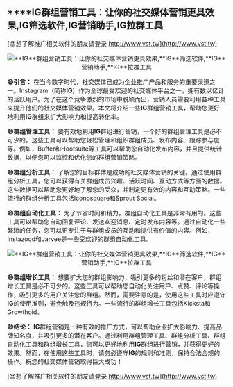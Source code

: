 ## ****IG**群组营销工具：让你的社交媒体营销更具效果,**IG**筛选软件,**IG**营销助手,**IG**拉群工具**

[😍想了解推广相关软件的朋友请登录 http://www.vst.tw](http://www.vst.tw)

 <center><img src="https://vst.tw/MP4/tuiguang/png/3.png" alt="**IG**群组营销工具：让你的社交媒体营销更具效果,**IG**筛选软件,**IG**营销助手,**IG**拉群工具"></center>

**😄引言：**
在当今数字时代，社交媒体已成为企业推广产品和服务的重要渠道之一。Instagram（简称**IG**）作为全球最受欢迎的社交媒体平台之一，拥有数以亿计的活跃用户。为了在这个竞争激烈的市场中脱颖而出，营销人员需要利用各种工具来提升他们的社交媒体营销效果。本文将介绍一些**IG**群组营销工具，帮助您更好地利用**IG**群组来扩大影响力和提高转化率。

**😄群组管理工具：**
要有效地利用**IG**群组进行营销，一个好的群组管理工具是必不可少的。这些工具可以帮助您轻松管理和组织群组成员、发布内容、跟踪参与度等。例如，Buffer和Hootsuite等工具可以帮助您自动化发布内容，并且提供统计数据，以便您可以监控和优化您的群组营销策略。

**😄群组分析工具：**
了解您的目标群体是成功的社交媒体营销的关键。通过使用群组分析工具，您可以获得有关群组成员兴趣、活跃时间、互动方式等方面的数据。这些数据可以帮助您更好地了解您的受众，并制定更有效的内容和互动策略。一些流行的群组分析工具包括Iconosquare和Sprout Social。

**😄群组自动化工具：**
为了节省时间和精力，群组自动化工具是非常有用的。这些工具可以帮助您自动回复评论、发送欢迎消息、定时发布内容等。通过自动化一些繁琐的任务，您可以更专注于与群组成员的互动和提供有价值的内容。例如，Instazood和Jarvee是一些受欢迎的群组自动化工具。

 <center><img src="https://vst.tw/MP4/tuiguang/png/2.png" alt="**IG**群组营销工具：让你的社交媒体营销更具效果,**IG**筛选软件,**IG**营销助手,**IG**拉群工具"></center>

**😄群组增长工具：**
想要扩大您的群组影响力，吸引更多的粉丝和潜在客户，群组增长工具是必不可少的。这些工具可以帮助您自动化关注用户、点赞、评论等操作，吸引更多的用户关注您的群组。然而，需要注意的是，使用这些工具时应遵守**IG**的使用准则，避免触及违规行为。一些流行的群组增长工具包括Kicksta和Growthoid。

**😄结论：**
**IG**群组营销是一种有效的推广方式，可以帮助企业扩大影响力、提高品牌知名度，并吸引更多的潜在客户。通过利用群组管理工具、群组分析工具、群组自动化工具和群组增长工具，您可以更好地利用**IG**群组进行营销，并获得更好的效果。然而，在使用这些工具时，请务必遵守**IG**的规则和准则，保持合法合规的操作。祝您的社交媒体营销取得巨大成功！

[😍想了解推广相关软件的朋友请登录 http://www.vst.tw](http://www.vst.tw)



